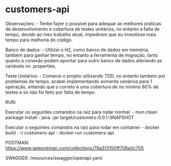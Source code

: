 # customers-api

Observações:
    - Tentei fazer o possível para adequar as melhores práticas de desenvolvimento e cobertura de testes unitários, no entanto a falta de tempo, devido ao meu trabalho atual, impedirem que eu investisse mais tempo para melhoria do código.

Banco de dados:
    - Utilizei o H2, como banco de dados em memória, também para ganhar tempo, no entanto a ferramenta de migração, tanto quanto a conexão podem apontar para outro banco de dados alterando as variáveis no .properties.

Teste Unitários:
    - Comecei o projeto utilizando TDD, no entanto também por problemas de tempo, acabei implementando somente cenários para 1 operação, entendo que o correto é uma cobertura de no minímo 80% de testes e só não foi feito por falta de tempo.

RUN:

Executar os seguintes comandos na raiz para rodar normal.
    - mvn clean package install
    - java -jar target/customers-0.0.1-SNAPSHOT

Executar o seguintes comandos na raiz para rodar em container
    - docker build . -t customers-api
    - docker run customers-api

POSTMAN:
    https://www.getpostman.com/collections/79a3131501f706e0c705

SWAGGER:
    /resources/swagger/openapi.yaml